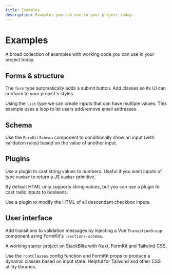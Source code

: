 ```yaml
---
title: Examples
description: Examples you can use in your project today.
---
```


# Examples

A broad collection of examples with working code you can use in your project today.

## Forms & structure

<ExampleCard
  href="https://formkit.link/3d916fc062c00fa1b277974b19161b66"
  title="Add classes to the FormKit-provided submit button">
The <code>form</code> type automatically adds a submit button. Add classes so its UI can conform to your project's styles
</ExampleCard>

<ExampleCard
  href="https://formkit.link/54951f959813962364c5d87fbd8cce2f"
  title="Using a list to repeat an input">
Using the <code>list</code> type we can create inputs that can have multiple values. This example uses a loop to let users add/remove email addresses.
</ExampleCard>

## Schema

<ExampleCard
  href="https://formkit.link/3f6da65e41ba138432aee67602430ecd"
  title="Conditionally show input based on value of another input">
Use the <code>FormKitSchema</code> component to conditionally show an input (with validation rules) based on the value of another input.
</ExampleCard>

## Plugins

<ExampleCard
  href="https://formkit.link/91d045ef5d66d57d7f4844e72817896d"
  title="Make number inputs return number values">
Use a plugin to cast string values to numbers. Useful if you want inputs of type <code>number</code> to return a JS <code>Number</code> primitive.
</ExampleCard>

<ExampleCard
  href="https://formkit.link/29ae665b7b0a5729329680bc968c6806"
  title="Make radio inputs return booleans">
By default HTML only supports string values, but you can use a plugin to cast radio inputs to booleans.
</ExampleCard>

<ExampleCard
  href="https://formkit.link/551a67cd4666f91629336b7b9601fcc8"
  title="Remove the inner wrapper on all checkboxes">
Use a plugin to modify the HTML of all descendant checkbox inputs.
</ExampleCard>

## User interface

<ExampleCard
  href="https://formkit.link/2973682a9d2314d41cf96691e508aaa7"
  title="Add transitions to validation messages">
Add transitions to validation messages by injecting a Vue <code>TransitionGroup</code> component using FormKit's <code>:sections-schema</code>.
</ExampleCard>

<ExampleCard
  href="https://stackblitz.com/edit/github-vqvsuh"
  title="Starter project with Nuxt, FormKit, and Tailwind">
A working starter project on StackBlitz with Nuxt, FormKit and Tailwind CSS.
</ExampleCard>

<ExampleCard
  href="https://formkit.link/f6dc9c3ac7c564084b5ff340654062e4"
  title="Produce dynamic classes based on an input's state">
Use the <code>rootClasses</code> config function and FormKit props to produce a dynamic classes based on input state. Helpful for Tailwind and other CSS utility libraries.
</ExampleCard>
